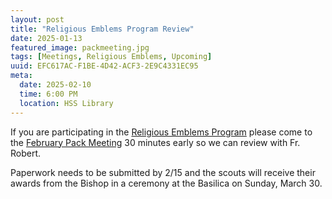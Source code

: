 ```yaml
---
layout: post
title: "Religious Emblems Program Review"
date: 2025-01-13
featured_image: packmeeting.jpg
tags: [Meetings, Religious Emblems, Upcoming]
uuid: EFC617AC-F1BE-4D42-ACF3-2E9C4331EC95
meta:
  date: 2025-02-10
  time: 6:00 PM
  location: HSS Library
---
```


If you are participating in the [Religious Emblems Program](/2024/09/28/religious-emblems/) please come to the [February Pack Meeting](/2025/01/13/february-pack-meeting/) 30 minutes early so we can review with Fr. Robert.

Paperwork needs to be submitted by 2/15 and the scouts will receive their awards from the Bishop in a ceremony at the Basilica on Sunday, March 30.
